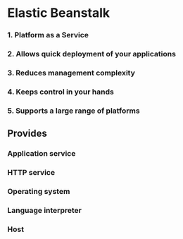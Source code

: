 # Elastic Beanstalk

### 1. Platform as a Service

### 2. Allows quick deployment of your applications

### 3. Reduces management complexity

### 4. Keeps control in your hands

### 5. Supports a large range of platforms
 

## Provides

### Application service

### HTTP service

### Operating system

### Language interpreter

### Host